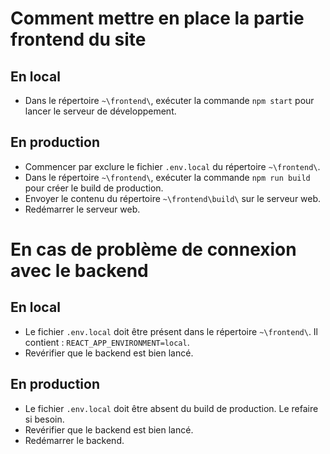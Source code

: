 # Comment mettre en place la partie frontend du site

## En local

- Dans le répertoire `~\frontend\`, exécuter la commande `npm start` pour lancer le serveur de développement.

## En production

- Commencer par exclure le fichier `.env.local` du répertoire `~\frontend\`.
- Dans le répertoire `~\frontend\`, exécuter la commande `npm run build` pour créer le build de production.
- Envoyer le contenu du répertoire `~\frontend\build\` sur le serveur web.
- Redémarrer le serveur web.

# En cas de problème de connexion avec le backend

## En local

- Le fichier `.env.local` doit être présent dans le répertoire `~\frontend\`. Il contient : `REACT_APP_ENVIRONMENT=local`.
- Revérifier que le backend est bien lancé.

## En production

- Le fichier `.env.local` doit être absent du build de production. Le refaire si besoin.
- Revérifier que le backend est bien lancé.
- Redémarrer le backend.